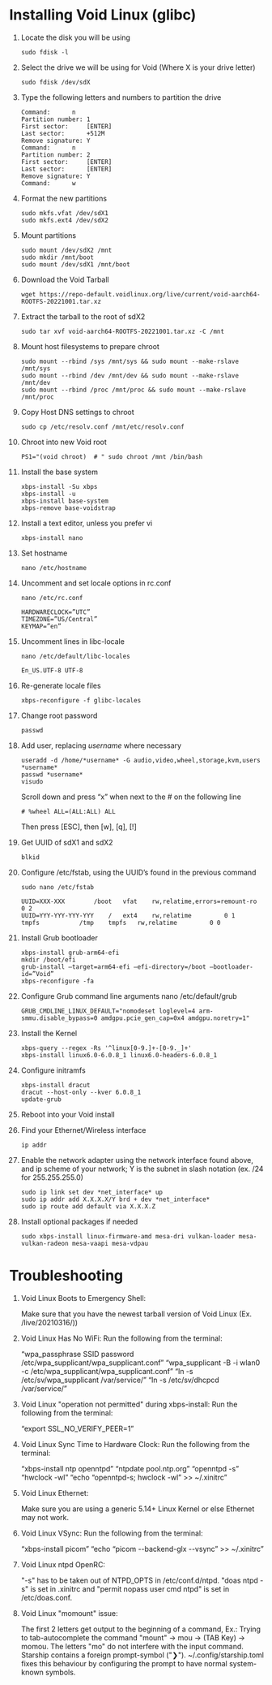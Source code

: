   # Installing Void Linux (glibc)
  
1. Locate the disk you will be using
	```
	sudo fdisk -l
	```
2. Select the drive we will be using for Void (Where X is your drive letter)
	```
	sudo fdisk /dev/sdX
	```
3. Type the following letters and numbers to partition the drive
	```
	Command: 	  n
	Partition number: 1
	First sector: 	  [ENTER]
	Last sector: 	  +512M
	Remove signature: Y
	Command: 	  n
	Partition number: 2
	First sector: 	  [ENTER]
	Last sector: 	  [ENTER]
	Remove signature: Y
	Command: 	  w
	```
4. Format the new partitions
	```
	sudo mkfs.vfat /dev/sdX1
	sudo mkfs.ext4 /dev/sdX2
	```
5. Mount partitions
	```
	sudo mount /dev/sdX2 /mnt
	sudo mkdir /mnt/boot
	sudo mount /dev/sdX1 /mnt/boot
	```
6. Download the Void Tarball
	```
	wget https://repo-default.voidlinux.org/live/current/void-aarch64-ROOTFS-20221001.tar.xz
	```
7. Extract the tarball to the root of sdX2
	```
	sudo tar xvf void-aarch64-ROOTFS-20221001.tar.xz -C /mnt
	```
8. Mount host filesystems to prepare chroot
	```
	sudo mount --rbind /sys /mnt/sys && sudo mount --make-rslave /mnt/sys
	sudo mount --rbind /dev /mnt/dev && sudo mount --make-rslave /mnt/dev
	sudo mount --rbind /proc /mnt/proc && sudo mount --make-rslave /mnt/proc
	```
9. Copy Host DNS settings to chroot
	```
	sudo cp /etc/resolv.conf /mnt/etc/resolv.conf
	```
10. Chroot into new Void root
	```
	PS1="(void chroot)  # " sudo chroot /mnt /bin/bash
	```
11. Install the base system
	```
	xbps-install -Su xbps
	xbps-install -u
	xbps-install base-system
	xbps-remove base-voidstrap
	```
12. Install a text editor, unless you prefer vi
	```
	xbps-install nano
	```
13. Set hostname
	```
	nano /etc/hostname
	```
14. Uncomment and set locale options in rc.conf
	```
	nano /etc/rc.conf
 	```
	```
	HARDWARECLOCK=”UTC”
	TIMEZONE=”US/Central”
	KEYMAP=”en”
	```
15. Uncomment lines in libc-locale
	```
	nano /etc/default/libc-locales
	```
	```
	En_US.UTF-8 UTF-8
	```
16. Re-generate locale files
	```
	xbps-reconfigure -f glibc-locales
	```
17. Change root password
	```
	passwd
	```
18. Add user, replacing *username* where necessary
	```
	useradd -d /home/*username* -G audio,video,wheel,storage,kvm,users *username*
	passwd *username*
	visudo
	```
	Scroll down and press “x” when next to the # on the following line
	```
	# %wheel ALL=(ALL:ALL) ALL
	```
	Then press [ESC], then [w], [q], [!]
	
19. Get UUID of sdX1 and sdX2
	```
	blkid
	```
20.	Configure /etc/fstab, using the UUID’s found in the previous command
	```
	sudo nano /etc/fstab
	```
	```
	UUID=XXX-XXX		/boot	vfat	rw,relatime,errors=remount-ro  	0 2
	UUID=YYY-YYY-YYY-YYY	/	ext4	rw,relatime			0 1
	tmpfs			/tmp	tmpfs	rw,relatime			0 0
	```
21. Install Grub bootloader
	```
	xbps-install grub-arm64-efi
	mkdir /boot/efi
	grub-install –target=arm64-efi –efi-directory=/boot –bootloader-id=”Void”
	xbps-reconfigure -fa
	```
22. Configure Grub command line arguments
	nano /etc/default/grub
	``` 
	GRUB_CMDLINE_LINUX_DEFAULT="nomodeset loglevel=4 arm-smmu.disable_bypass=0 amdgpu.pcie_gen_cap=0x4 amdgpu.noretry=1"
	```
23. Install the Kernel
	```
	xbps-query --regex -Rs '^linux[0-9.]+-[0-9._]+'
	xbps-install linux6.0-6.0.8_1 linux6.0-headers-6.0.8_1
	```
24. Configure initramfs
	```
	xbps-install dracut
	dracut --host-only --kver 6.0.8_1
	update-grub
	```
25. Reboot into your Void install

26. Find your Ethernet/Wireless interface
	```
	ip addr
	```
27. Enable the network adapter using the network interface found above, and ip scheme of your network; Y is the subnet in slash notation (ex. /24 for 255.255.255.0)
	```
	sudo ip link set dev *net_interface* up
	sudo ip addr add X.X.X.X/Y brd + dev *net_interface*
	sudo ip route add default via X.X.X.Z
	```
28. Install optional packages if needed
	```
	sudo xbps-install linux-firmware-amd mesa-dri vulkan-loader mesa-vulkan-radeon mesa-vaapi mesa-vdpau
	```

# Troubleshooting



1. Void Linux Boots to Emergency Shell:

	Make sure that you have the newest tarball version of Void Linux (Ex. /live/20210316/))

2. Void Linux Has No WiFi: Run the following from the terminal:

	“wpa_passphrase SSID password /etc/wpa_supplicant/wpa_supplicant.conf” “wpa_supplicant -B -i wlan0 -c /etc/wpa_supplicant/wpa_supplicant.conf” “ln -s /etc/sv/wpa_supplicant /var/service/” “ln -s /etc/sv/dhcpcd /var/service/”

3. Void Linux "operation not permitted" during xbps-install: Run the following from the terminal:

	“export SSL_NO_VERIFY_PEER=1”

4. Void Linux Sync Time to Hardware Clock: Run the following from the terminal:

	“xbps-install ntp openntpd” “ntpdate pool.ntp.org” “openntpd -s” “hwclock -wl” “echo “openntpd-s; hwclock -wl” >> ~/.xinitrc”

5. Void Linux Ethernet:

	Make sure you are using a generic 5.14+ Linux Kernel or else Ethernet may not work.

6. Void Linux VSync: Run the following from the terminal:

	“xbps-install picom” “echo “picom --backend-glx --vsync” >> ~/.xinitrc”

7. Void Linux ntpd OpenRC:

	"-s" has to be taken out of NTPD_OPTS in /etc/conf.d/ntpd. "doas ntpd -s" is set in .xinitrc and "permit nopass user cmd ntpd" is set in /etc/doas.conf.

8. Void Linux "momount" issue:

	The first 2 letters get output to the beginning of a command, Ex.: Trying to tab-autocomplete the command "mount" -> mou -> (TAB Key) -> momou. 	The letters "mo" do not interfere with the input command. Starship contains a foreign prompt-symbol ("❯"). ~/.config/starship.toml fixes this behaviour by configuring the prompt to have normal system-known symbols.
